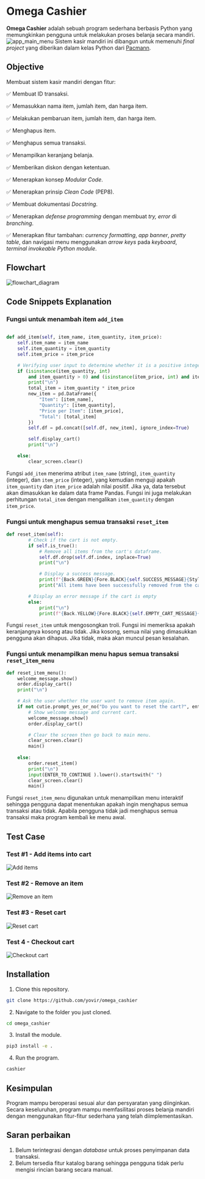 # Omega Cashier

**Omega Cashier** adalah sebuah program sederhana berbasis Python yang memungkinkan pengguna untuk melakukan proses belanja secara mandiri.
![app_main_menu](https://github.com/yovir/omega_cashier/blob/tix-2/img/app_main_menu.png?raw=true)
Sistem kasir mandiri ini dibangun untuk memenuhi *final project* yang diberikan dalam kelas Python dari [Pacmann](https://pacmann.io).

## Objective

Membuat sistem kasir mandiri dengan fitur:


:white_check_mark: Membuat ID transaksi.


:white_check_mark: Memasukkan nama item, jumlah item, dan harga item.


:white_check_mark: Melakukan pembaruan item, jumlah item, dan harga item.


:white_check_mark: Menghapus item.


:white_check_mark: Menghapus semua transaksi.


:white_check_mark: Menampilkan keranjang belanja.


:white_check_mark: Memberikan diskon dengan ketentuan.


:white_check_mark: Menerapkan konsep *Modular Code*.


:white_check_mark: Menerapkan prinsip *Clean Code* (PEP8).


:white_check_mark: Membuat dokumentasi *Docstring*.


:white_check_mark: Menerapkan *defense programming* dengan membuat *try, error* di *branching*.


:white_check_mark: Menerapkan fitur tambahan: *currency formatting*, *app banner*, *pretty table*, dan navigasi menu menggunakan *arrow keys* pada *keyboard*, *terminal invokeable Python module*.

## Flowchart
![flowchart_diagram](https://github.com/yovir/omega_cashier/blob/main/img/flowchart_diagram.png?raw=true)


## Code Snippets Explanation

### Fungsi untuk menambah item `add_item`
```python

def add_item(self, item_name, item_quantity, item_price):
    self.item_name = item_name
    self.item_quantity = item_quantity
    self.item_price = item_price

    # Verifying user input to determine whether it is a positive integer or not.
    if (isinstance(item_quantity, int)
        and item_quantity > 0) and (isinstance(item_price, int) and item_price > 0) and (isinstance(item_name, str)):
        print("\n")
        total_item = item_quantity * item_price
        new_item = pd.DataFrame({
            "Item": [item_name],
            "Quantity": [item_quantity],
            "Price per Item": [item_price],
            "Total": [total_item]
        })
        self.df = pd.concat([self.df, new_item], ignore_index=True)

        self.display_cart()
        print("\n")

    else:
        clear_screen.clear()
   ```

Fungsi `add_item` menerima atribut `item_name` (string), `item_quantity` (integer), dan `item_price` (integer), yang kemudian menguji apakah `item_quantity` dan `item_price` adalah nilai positif. Jika ya, data tersebut akan dimasukkan ke dalam data frame Pandas. Fungsi ini juga melakukan perhitungan `total_item` dengan mengalikan `item_quantity` dengan `item_price`.

### Fungsi untuk menghapus semua transaksi `reset_item`
```python
def reset_item(self):
        # Check if the cart is not empty.
        if self.is_true():
            # Remove all items from the cart's dataframe.
            self.df.drop(self.df.index, inplace=True)
            print("\n")

            # Display a success message.
            print(f"{Back.GREEN}{Fore.BLACK}{self.SUCCESS_MESSAGE}{Style.RESET_ALL}")
            print("All items have been successfully removed from the cart.")

        # Display an error message if the cart is empty
        else:
            print("\n")
            print(f"{Back.YELLOW}{Fore.BLACK}{self.EMPTY_CART_MESSAGE}{Style.RESET_ALL}")
```

Fungsi `reset_item` untuk mengosongkan troli. Fungsi ini memeriksa apakah keranjangnya kosong atau tidak. Jika kosong, semua nilai yang dimasukkan pengguna akan dihapus. Jika tidak, maka akan muncul pesan kesalahan.

### Fungsi untuk menampilkan menu hapus semua transaksi `reset_item_menu`
```python
def reset_item_menu():
    welcome_message.show()
    order.display_cart()
    print("\n")

    # Ask the user whether the user want to remove item again.
    if not cutie.prompt_yes_or_no("Do you want to reset the cart?", enter_empty_confirms=False):
        # Show welcome message and current cart.
        welcome_message.show()
        order.display_cart()

        # Clear the screen then go back to main menu.
        clear_screen.clear()
        main()
    
    else:
        order.reset_item()
        print("\n")
        input(ENTER_TO_CONTINUE ).lower().startswith(" ")
        clear_screen.clear()
        main()
```

Fungsi `reset_item_menu` digunakan untuk menampilkan menu interaktif sehingga pengguna dapat menentukan apakah ingin menghapus semua transaksi atau tidak. Apabila pengguna tidak jadi menghapus semua transaksi maka program kembali ke menu awal.

## Test Case

### Test #1 - Add items into cart
![Add items](https://github.com/yovir/omega_cashier/blob/tix-2/img/app_1_test_case.png?raw=true)

### Test #2 - Remove an item

![Remove an item](https://github.com/yovir/omega_cashier/blob/tix-2/img/app_2_test_case.png?raw=true)

### Test #3 - Reset cart
![Reset cart](https://github.com/yovir/omega_cashier/blob/tix-2/img/app_3_test_case.png?raw=true)


### Test 4 - Checkout cart
![Checkout cart](https://github.com/yovir/omega_cashier/blob/tix-2/img/app_4_test_case.png?raw=true)


## Installation
1. Clone this repository.
```bash
git clone https://github.com/yovir/omega_cashier
```
2. Navigate to the folder you just cloned.
```bash
cd omega_cashier
```
3. Install the module.
```bash
pip3 install -e .
```
4. Run the program.
```bash
cashier
```

## Kesimpulan

Program mampu beroperasi sesuai alur dan persyaratan yang diinginkan. Secara keseluruhan, program mampu memfasilitasi proses belanja mandiri dengan menggunakan fitur-fitur sederhana yang telah diimplementasikan.

## Saran perbaikan

1. Belum terintegrasi dengan *database* untuk proses penyimpanan data transaksi.
2. Belum tersedia fitur katalog barang sehingga pengguna tidak perlu mengisi rincian barang secara manual.
